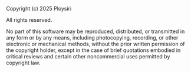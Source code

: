 Copyright (c) 2025 Ploysiri

All rights reserved.

No part of this software may be reproduced, distributed, or transmitted in any form or by any means, 
including photocopying, recording, or other electronic or mechanical methods, without the prior written 
permission of the copyright holder, except in the case of brief quotations embodied in critical reviews 
and certain other noncommercial uses permitted by copyright law.

